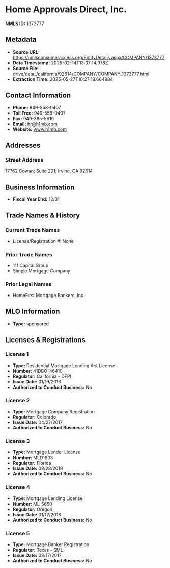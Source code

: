 # Home Approvals Direct, Inc.

**NMLS ID:** 1373777

## Metadata
- **Source URL:** https://nmlsconsumeraccess.org/EntityDetails.aspx/COMPANY/1373777
- **Data Timestamp:** 2025-02-14T13:07:14.978Z
- **Source File:** drive/data_/california/92614/COMPANY/COMPANY_1373777.html
- **Extraction Time:** 2025-05-27T10:27:19.664984

## Contact Information
- **Phone:** 949-558-0407
- **Toll Free:** 949-558-0407
- **Fax:** 949-385-5619
- **Email:** hr@h1mb.com
- **Website:** www.h1mb.com

## Addresses
### Street Address
17762 Cowan; Suite 201; Irvine, CA 92614

## Business Information
- **Fiscal Year End:** 12/31

## Trade Names & History
### Current Trade Names
- License/Registration #: None

### Prior Trade Names
- 111 Capital Group
- Simple Mortgage Company

### Prior Legal Names
- HomeFirst Mortgage Bankers, Inc.

## MLO Information
- **Type:** sponsored

## Licenses & Registrations

### License 1
- **Type:** Residential Mortgage Lending Act License
- **Number:** 41DBO-46410
- **Regulator:** California - DFPI
- **Issue Date:** 01/19/2016
- **Authorized to Conduct Business:** No

### License 2
- **Type:** Mortgage Company Registration
- **Regulator:** Colorado
- **Issue Date:** 04/27/2017
- **Authorized to Conduct Business:** No

### License 3
- **Type:** Mortgage Lender License
- **Number:** MLD1803
- **Regulator:** Florida
- **Issue Date:** 08/28/2019
- **Authorized to Conduct Business:** No

### License 4
- **Type:** Mortgage Lending License
- **Number:** ML-5650
- **Regulator:** Oregon
- **Issue Date:** 01/12/2018
- **Authorized to Conduct Business:** No

### License 5
- **Type:** Mortgage Banker Registration
- **Regulator:** Texas - SML
- **Issue Date:** 08/17/2017
- **Authorized to Conduct Business:** No
